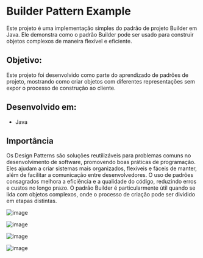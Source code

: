 # Builder Pattern Example
Este projeto é uma implementação simples do padrão de projeto Builder em Java. Ele demonstra como o padrão Builder pode ser usado para construir objetos complexos de maneira flexível e eficiente.

## Objetivo:
Este projeto foi desenvolvido como parte do aprendizado de padrões de projeto, mostrando como criar objetos com diferentes representações sem expor o processo de construção ao cliente.

## Desenvolvido em:
* Java

## Importância

Os Design Patterns são soluções reutilizáveis para problemas comuns no desenvolvimento de software, promovendo boas práticas de programação. Eles ajudam a criar sistemas mais organizados, flexíveis e fáceis de manter, além de facilitar a comunicação entre desenvolvedores. O uso de padrões consagrados melhora a eficiência e a qualidade do código, reduzindo erros e custos no longo prazo. O padrão Builder é particularmente útil quando se lida com objetos complexos, onde o processo de criação pode ser dividido em etapas distintas.

![image](https://github.com/user-attachments/assets/fd31310e-565a-4f84-bfb0-db8018daa264)

![image](https://github.com/user-attachments/assets/eee2d3f5-b21b-48ec-a21c-66818afe78c2)

![image](https://github.com/user-attachments/assets/548e790d-4538-48c8-8355-3e0f84153aeb)

![image](https://github.com/user-attachments/assets/26be3859-42d5-47fa-8575-f86ad2985e44)



